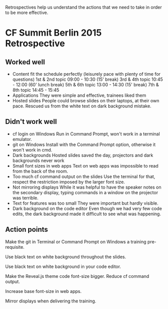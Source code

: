 Retrospectives help us understand the actions that we need to take in order to be more effective.

# CF Summit Berlin 2015 Retrospective

## Worked well

* Content fit the schedule perfectly (leisurely pace with plenty of time for questions)
    1st &amp; 2nd topic 09:00 - 10:30 (15' break)
    3rd &amp; 4th topic 10:45 - 12:00 (60' lunch break)
    5th &amp; 6th topic 13:00 - 14:30 (15' break)
    7th &amp; 8th topic 14:45 - 15:45
* Applications
    They were simple and effective, trainees liked them
* Hosted slides
    People could browse slides on their laptops, at their own pace.
    Rescued us from the white text on dark background mistake.

## Didn't work well

* cf login on Windows
    Run in Command Prompt, won't work in a terminal emulator.
* git on Windows
    Install with the Command Prompt option, otherwise it won't work in cmd.
* Dark backgrounds
    Hosted slides saved the day, projectors and dark backgrounds never work
* Small font sizes in web apps
    Text on web apps was impossible to read from the back of the room.
* Too much cf command output on the slides
    Use the terminal for that, respect the restriction imposed by the larger font size.
* Not mirroring displays
    While it was helpful to have the speaker notes on the secondary display,
    typing commands in a window on the projector was terrible.
* Text for features was too small
    They were important but hardly visible.
* Dark background on the code editor
    Even though we had very few code edits, the dark background made it difficult to see what was happening.

## Action points

Make the git in Terminal or Command Prompt on Windows a training pre-requisite.

Use black text on white background throughout the slides.

Use black text on white background in your code editor.

Make the Reveal.js theme code font-size bigger. Reduce cf command output.

Increase base font-size in web apps.

Mirror displays when delivering the training.
